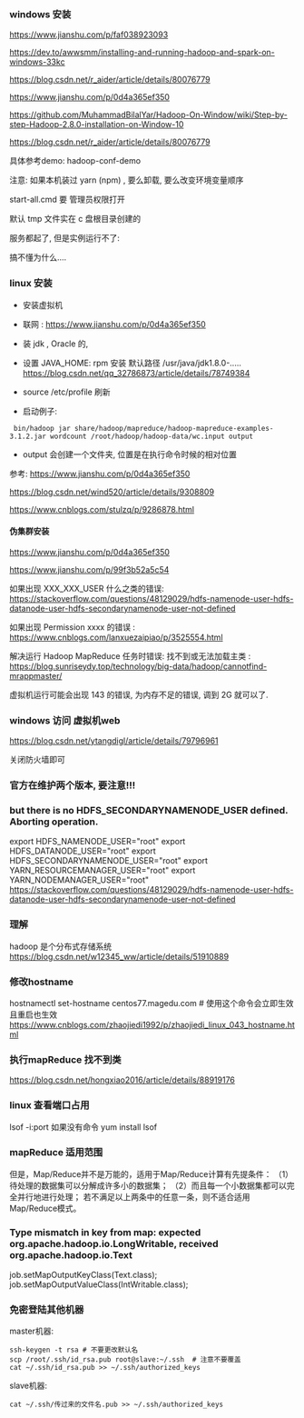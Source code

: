 ### windows 安装

https://www.jianshu.com/p/faf038923093

https://dev.to/awwsmm/installing-and-running-hadoop-and-spark-on-windows-33kc

https://blog.csdn.net/r_aider/article/details/80076779

https://www.jianshu.com/p/0d4a365ef350

https://github.com/MuhammadBilalYar/Hadoop-On-Window/wiki/Step-by-step-Hadoop-2.8.0-installation-on-Window-10

https://blog.csdn.net/r_aider/article/details/80076779

具体参考demo: hadoop-conf-demo

注意: 如果本机装过 yarn (npm) , 要么卸载, 要么改变环境变量顺序

start-all.cmd 要 管理员权限打开

默认 tmp 文件实在 c 盘根目录创建的



服务都起了, 但是实例运行不了:

搞不懂为什么....



### linux 安装

- 安装虚拟机

- 联网 : https://www.jianshu.com/p/0d4a365ef350

- 装 jdk , Oracle 的,

- 设置 JAVA_HOME:  rpm 安装 默认路径 /usr/java/jdk1.8.0-.....   https://blog.csdn.net/qq_32786873/article/details/78749384

- source /etc/profile  刷新

- 启动例子:  

 ```
  bin/hadoop jar share/hadoop/mapreduce/hadoop-mapreduce-examples-3.1.2.jar wordcount /root/hadoop/hadoop-data/wc.input output
 ```
- output 会创建一个文件夹, 位置是在执行命令时候的相对位置

参考: https://www.jianshu.com/p/0d4a365ef350

https://blog.csdn.net/wind520/article/details/9308809

https://www.cnblogs.com/stulzq/p/9286878.html



#### 伪集群安装

https://www.jianshu.com/p/0d4a365ef350

https://www.jianshu.com/p/99f3b52a5c54

如果出现 XXX_XXX_USER 什么之类的错误: https://stackoverflow.com/questions/48129029/hdfs-namenode-user-hdfs-datanode-user-hdfs-secondarynamenode-user-not-defined

如果出现 Permission xxxx 的错误 : https://www.cnblogs.com/lanxuezaipiao/p/3525554.html



解决运行 Hadoop MapReduce 任务时错误: 找不到或无法加载主类 :
https://blog.sunriseydy.top/technology/big-data/hadoop/cannotfind-mrappmaster/

虚拟机运行可能会出现 143 的错误, 为内存不足的错误, 调到 2G 就可以了.



### windows 访问 虚拟机web

https://blog.csdn.net/ytangdigl/article/details/79796961

关闭防火墙即可


### 官方在维护两个版本, 要注意!!!

### but there is no HDFS_SECONDARYNAMENODE_USER defined. Aborting operation.
export HDFS_NAMENODE_USER="root"
export HDFS_DATANODE_USER="root"
export HDFS_SECONDARYNAMENODE_USER="root"
export YARN_RESOURCEMANAGER_USER="root"
export YARN_NODEMANAGER_USER="root"
https://stackoverflow.com/questions/48129029/hdfs-namenode-user-hdfs-datanode-user-hdfs-secondarynamenode-user-not-defined

### 理解
hadoop 是个分布式存储系统
https://blog.csdn.net/w12345_ww/article/details/51910889


### 修改hostname
 hostnamectl set-hostname centos77.magedu.com             # 使用这个命令会立即生效且重启也生效
https://www.cnblogs.com/zhaojiedi1992/p/zhaojiedi_linux_043_hostname.html

### 执行mapReduce 找不到类
https://blog.csdn.net/hongxiao2016/article/details/88919176


### linux 查看端口占用
lsof -i:port
如果没有命令
yum install lsof


### mapReduce 适用范围
但是，Map/Reduce并不是万能的，适用于Map/Reduce计算有先提条件：
（1）待处理的数据集可以分解成许多小的数据集；
（2）而且每一个小数据集都可以完全并行地进行处理；
若不满足以上两条中的任意一条，则不适合适用Map/Reduce模式。


### Type mismatch in key from map: expected org.apache.hadoop.io.LongWritable, received org.apache.hadoop.io.Text
job.setMapOutputKeyClass(Text.class);
job.setMapOutputValueClass(IntWritable.class);

### 免密登陆其他机器
master机器:
```
ssh-keygen -t rsa # 不要更改默认名
scp /root/.ssh/id_rsa.pub root@slave:~/.ssh  # 注意不要覆盖
cat ~/.ssh/id_rsa.pub >> ~/.ssh/authorized_keys

``` 
slave机器: 
```
cat ~/.ssh/传过来的文件名.pub >> ~/.ssh/authorized_keys
```